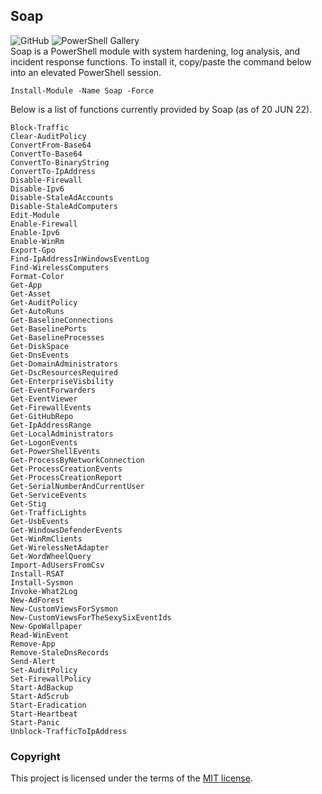 ## Soap
![GitHub](https://img.shields.io/github/license/cyberphor/Soap?color=Green) ![PowerShell Gallery](https://img.shields.io/powershellgallery/dt/Soap?color=Green&label=PowerShell%20Gallery%20Downloads)  
Soap is a PowerShell module with system hardening, log analysis, and incident response functions. To install it, copy/paste the command below into an elevated PowerShell session.

```pwsh
Install-Module -Name Soap -Force
```

Below is a list of functions currently provided by Soap (as of 20 JUN 22). 
```pwsh
Block-Traffic
Clear-AuditPolicy
ConvertFrom-Base64
ConvertTo-Base64
ConvertTo-BinaryString
ConvertTo-IpAddress
Disable-Firewall
Disable-Ipv6
Disable-StaleAdAccounts
Disable-StaleAdComputers
Edit-Module
Enable-Firewall
Enable-Ipv6
Enable-WinRm
Export-Gpo
Find-IpAddressInWindowsEventLog
Find-WirelessComputers
Format-Color
Get-App
Get-Asset
Get-AuditPolicy
Get-AutoRuns
Get-BaselineConnections
Get-BaselinePorts
Get-BaselineProcesses
Get-DiskSpace
Get-DnsEvents
Get-DomainAdministrators
Get-DscResourcesRequired
Get-EnterpriseVisbility
Get-EventForwarders
Get-EventViewer
Get-FirewallEvents
Get-GitHubRepo
Get-IpAddressRange
Get-LocalAdministrators
Get-LogonEvents
Get-PowerShellEvents
Get-ProcessByNetworkConnection
Get-ProcessCreationEvents
Get-ProcessCreationReport
Get-SerialNumberAndCurrentUser
Get-ServiceEvents
Get-Stig
Get-TrafficLights
Get-UsbEvents
Get-WindowsDefenderEvents
Get-WinRmClients
Get-WirelessNetAdapter
Get-WordWheelQuery
Import-AdUsersFromCsv
Install-RSAT
Install-Sysmon
Invoke-What2Log
New-AdForest
New-CustomViewsForSysmon
New-CustomViewsForTheSexySixEventIds
New-GpoWallpaper
Read-WinEvent
Remove-App
Remove-StaleDnsRecords
Send-Alert
Set-AuditPolicy
Set-FirewallPolicy
Start-AdBackup
Start-AdScrub
Start-Eradication
Start-Heartbeat
Start-Panic
Unblock-TrafficToIpAddress
```

### Copyright
This project is licensed under the terms of the [MIT license](/LICENSE).
